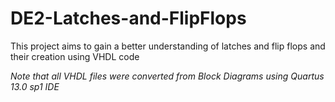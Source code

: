 # DE2-Latches-and-FlipFlops
This project aims to gain a better understanding of latches and flip flops and their creation using VHDL code

*Note that all VHDL files were converted from Block Diagrams using Quartus 13.0 sp1 IDE*
